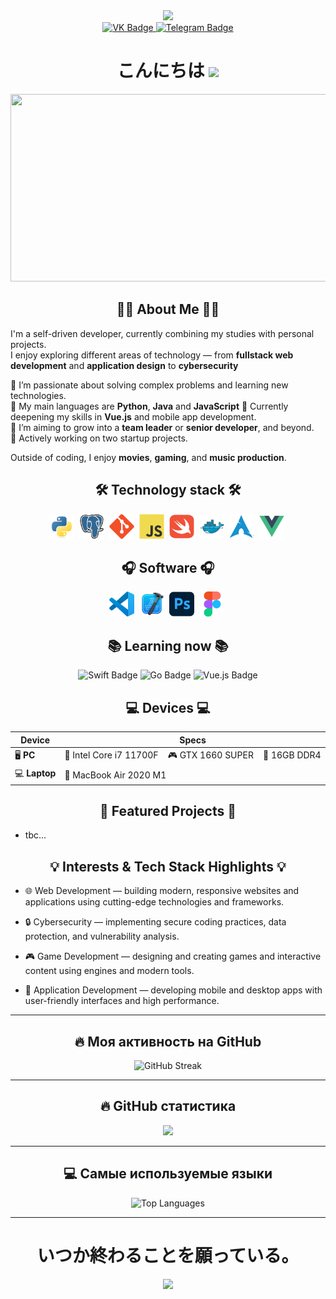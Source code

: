 <div id="header" align="center">
  <img src="https://i.pinimg.com/originals/05/24/e5/0524e549a4c26b0baa20d102cb2e1aa4.gif" width="239">
  
  <div id="badges">
    <a href="https://vk.com/anthony_winchester">
      <img src="https://img.shields.io/badge/VKontakte-gray?logo=vk&logoColor=white&style=for-the-badge" alt="VK Badge"/>
    </a>
    <a href="https://telegram.me/anthony_winchester">
      <img src="https://img.shields.io/badge/Telegram-grey?logo=telegram&logoColor=white&style=for-the-badge" alt="Telegram Badge"/>
    </a>
  </div>

  <h1>こんにちは <img src="https://media.giphy.com/media/hvRJCLFzcasrR4ia7z/giphy.gif" width="30px"/></h1>
</div>

<div align="center">
  <img src="https://i.pinimg.com/originals/e2/76/c3/e276c3e600c1f4ac9da417d7a2beaf65.gif" width="600" height="300"/>
</div>


<h2 align="center">👨‍💻 About Me 👨‍💻</h2>

I'm a self-driven developer, currently combining my studies with personal projects.  
I enjoy exploring different areas of technology — from **fullstack web development** and **application design** to **cybersecurity** 

🔹 I’m passionate about solving complex problems and learning new technologies.  
🔹 My main languages are **Python**, **Java** and **JavaScript** 
🔹 Currently deepening my skills in **Vue.js** and mobile app development.  
🔹 I’m aiming to grow into a **team leader** or **senior developer**, and beyond.  
🔹 Actively working on two startup projects.  

Outside of coding, I enjoy **movies**, **gaming**, and **music production**.


<h2 align="center">🛠️ Technology stack 🛠️</h2>


<div align="center">
  <img src="https://github.com/devicons/devicon/blob/master/icons/python/python-original.svg" title="Python" width="40" height="40"/>&nbsp;
  <img src="https://github.com/devicons/devicon/blob/master/icons/postgresql/postgresql-original.svg" title="PostgreSQL" width="40" height="40"/>&nbsp;
  <img src="https://github.com/devicons/devicon/blob/master/icons/git/git-original.svg" title="Git" width="40" height="40"/>&nbsp;
  <img src="https://github.com/devicons/devicon/blob/master/icons/javascript/javascript-original.svg" title="JavaScript" width="40" height="40"/>&nbsp;
  <img src="https://github.com/devicons/devicon/blob/master/icons/swift/swift-original.svg" title="Swift" width="40" height="40"/>&nbsp;
  <img src="https://github.com/devicons/devicon/blob/master/icons/docker/docker-original.svg" title="Docker" width="40" height="40"/>&nbsp;
  <img src="https://github.com/devicons/devicon/blob/master/icons/archlinux/archlinux-original.svg" title="Arch Linux" width="40" height="40"/>&nbsp;
  <img src = "https://github.com/devicons/devicon/blob/master/icons/vuejs/vuejs-original.svg" title = "Vue.js" width = "40" height = "40"/>&nbsp;
</div>


<h2 align="center">🎧 Software 🎧</h2>


<div align = "center">
  <img src = "https://github.com/devicons/devicon/blob/master/icons/vscode/vscode-original.svg" title = "VSCode" width = "40" height = "40"/>&nbsp;
  <img src = "https://github.com/devicons/devicon/blob/master/icons/xcode/xcode-original.svg" title = "XCode" width = "40" height = "40"/>&nbsp;
  <img src = "https://github.com/devicons/devicon/blob/master/icons/photoshop/photoshop-original.svg" title = "Photoshop" width = "40" height = "40"/>&nbsp;
  <img src = "https://github.com/devicons/devicon/blob/master/icons/figma/figma-original.svg" title = "Figma" width = "40" height = "40"/>&nbsp;
</div>


<h2 align="center">📚 Learning now 📚</h2>

<p align="center">
  <img src="https://img.shields.io/badge/SWIFT-FA7343?style=for-the-badge&logo=swift&logoColor=white" alt="Swift Badge" />
  <img src="https://img.shields.io/badge/GO-00ADD8?style=for-the-badge&logo=go&logoColor=white" alt="Go Badge" />
  <img src="https://img.shields.io/badge/VUE.JS-4FC08D?style=for-the-badge&logo=vuedotjs&logoColor=white" alt="Vue.js Badge" />
</p>


<h2 align="center">💻 Devices 💻</h2>

<div align="center">

| Device      | Specs                                                      |
|-------------|------------------------------------------------------------|
| 🖥️ **PC**    | 🧠 Intel Core i7 11700F &nbsp;&nbsp; 🎮 GTX 1660 SUPER &nbsp;&nbsp; 💾 16GB DDR4 |
| 💻 **Laptop** | 🍎 MacBook Air 2020 M1                                     |

</div>

<h2 align="center">📌 Featured Projects 📌</h2>

- tbc...

<h2 align="center">💡 Interests & Tech Stack Highlights 💡</h2>

- 🌐 Web Development — building modern, responsive websites and applications using cutting-edge technologies and frameworks.

- 🔒 Cybersecurity — implementing secure coding practices, data protection, and vulnerability analysis.

- 🎮 Game Development — designing and creating games and interactive content using engines and modern tools.

- 📱 Application Development — developing mobile and desktop apps with user-friendly interfaces and high performance.

---

<h2 align="center">🔥 Моя активность на GitHub</h2>
<p align="center">
  <img src="https://github-readme-streak-stats.herokuapp.com?user=FelixWinchester&theme=tokyonight&hide_border=true" alt="GitHub Streak" />
</p>

---

<h2 align="center">🔥 GitHub статистика</h2>
<p align="center">
  <img src="https://github-readme-stats.vercel.app/api?username=FelixWinchester&show_icons=true&theme=tokyonight&hide_border=true" />
</p>

---

<h2 align="center">💻 Самые используемые языки</h2>
<p align="center">
  <img src="https://github-readme-stats.vercel.app/api/top-langs/?username=FelixWinchester&layout=compact&theme=tokyonight&hide_border=true" alt="Top Languages" />
</p>

---

<div align="center">
  <h1>いつか終わることを願っている。</h1>  
  <img src="https://i.pinimg.com/originals/1b/83/3c/1b833c993c0f583e0b2bc3de2231fa24.gif" width="500">
</div>
